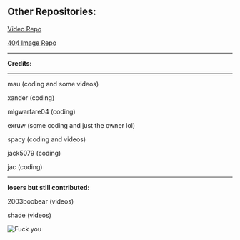 **Other Repositories:**
-------------------------------
[Video Repo](https://github.com/Exruw/hubvideos/)

[404 Image Repo](https://github.com/Exruw/hubcdn/)


-------------------------------

**Credits:**

-------------------------------

mau (coding and some videos)

xander (coding)

mlgwarfare04 (coding)

exruw (some coding and just the owner lol)

spacy (coding and videos)

jack5079 (coding)

jac (coding)

-------------------------------

**losers but still contributed:**

2003boobear (videos)

shade (videos)

![Fuck you](https://media.discordapp.net/attachments/848237686253944853/991884113248264283/971867344198570026.gif)
